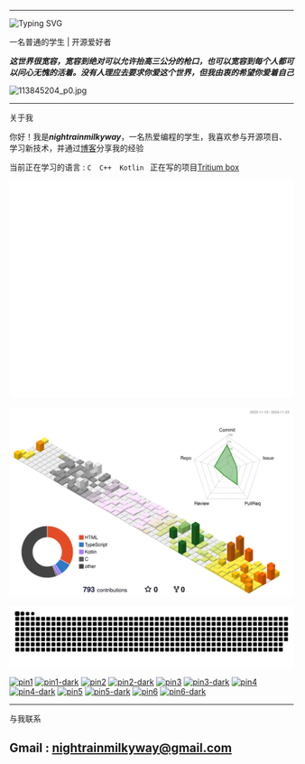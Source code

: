 
---
![Typing SVG](https://readme-typing-svg.demolab.com?font=Fira+Code&size=35&pause=1000&color=FCBFC7&center=%E5%81%87&vCenter=%E5%81%87&repeat=%E7%9C%9F&random=%E5%81%87&width=435&lines=NightRainMilkyWay)

一名普通的学生 | 开源爱好者

***这世界很宽容，宽容到绝对可以允许抬高三公分的枪口，也可以宽容到每个人都可以问心无愧的活着。没有人理应去要求你爱这个世界，但我由衷的希望你爱着自己***


![113845204_p0.jpg](https://img.nightrainmilkyway.cn/img/113845204_p0.jpg)

---

关于我

你好！我是***nightrainmilkyway***，一名热爱编程的学生，我喜欢参与开源项目、学习新技术，并通过[博客](https://nightrainmilkyway.cn/)分享我的经验

当前正在学习的语言 : `C  C++  Kotlin `
正在写的项目[Tritium box ](https://github.com/TimeBreeze/Tritium_box)

![Metrics](/github-metrics.svg)

![](./profile-3d-contrib/profile-season-animate.svg)

<picture>
  <source media="(prefers-color-scheme: dark)" srcset="https://raw.githubusercontent.com/NightRainMilkyWay/NightRainMilkyWay/output/github-contribution-grid-snake-dark.svg">
  <source media="(prefers-color-scheme: light)" srcset="https://raw.githubusercontent.com/NightRainMilkyWay/NightRainMilkyWay/output/github-contribution-grid-snake.svg">
  <img alt="github contribution grid snake animation" src="https://raw.githubusercontent.com/NightRainMilkyWay/NightRainMilkyWay/output/github-contribution-grid-snake.svg">
</picture>


 [![pin1     ][pin1-badge     ]][pin1-profile     ]
 [![pin1-dark][pin1-badge-dark]][pin1-profile-dark]
 [![pin2     ][pin2-badge     ]][pin2-profile     ]
 [![pin2-dark][pin2-badge-dark]][pin2-profile-dark]
 [![pin3     ][pin3-badge     ]][pin3-profile     ]
 [![pin3-dark][pin3-badge-dark]][pin3-profile-dark]
 [![pin4     ][pin4-badge     ]][pin4-profile     ]
 [![pin4-dark][pin4-badge-dark]][pin4-profile-dark]
 [![pin5     ][pin5-badge     ]][pin5-profile     ]
 [![pin5-dark][pin5-badge-dark]][pin5-profile-dark]
 [![pin6     ][pin6-badge     ]][pin6-profile     ]
 [![pin6-dark][pin6-badge-dark]][pin6-profile-dark]

 <!-- project status banner -->
[pin1-badge     ]: https://bemly.vercel.app/api/pin/?description_lines_count=3&username=Bemly&repo=luolita&theme=default#gh-light-mode-only
[pin1-badge-dark]: https://bemly.vercel.app/api/pin/?description_lines_count=3&username=Bemly&repo=luolita&theme=blueberry&hide_border=true#gh-dark-mode-only
[pin2-badge     ]: https://bemly.vercel.app/api/pin/?description_lines_count=3&username=Bemly&repo=kytris&theme=default#gh-light-mode-only
[pin2-badge-dark]: https://bemly.vercel.app/api/pin/?description_lines_count=3&username=Bemly&repo=kytris&theme=blueberry&hide_border=true#gh-dark-mode-only
[pin3-badge     ]: https://bemly.vercel.app/api/pin/?description_lines_count=3&username=Bemly&repo=china-steam-pricer&theme=default#gh-light-mode-only
[pin3-badge-dark]: https://bemly.vercel.app/api/pin/?description_lines_count=3&username=Bemly&repo=china-steam-pricer&theme=blueberry&hide_border=true#gh-dark-mode-only
[pin4-badge     ]: https://bemly.vercel.app/api/pin/?description_lines_count=3&username=Bemly&repo=javaverse-chat&theme=default#gh-light-mode-only
[pin4-badge-dark]: https://bemly.vercel.app/api/pin/?description_lines_count=3&username=Bemly&repo=javaverse-chat&theme=blueberry&hide_border=true#gh-dark-mode-only
[pin5-badge     ]: https://bemly.vercel.app/api/pin/?description_lines_count=3&username=Bemly&repo=Besh&theme=default#gh-light-mode-only
[pin5-badge-dark]: https://bemly.vercel.app/api/pin/?description_lines_count=3&username=Bemly&repo=Besh&theme=blueberry&hide_border=true#gh-dark-mode-only
[pin6-badge     ]: https://bemly.vercel.app/api/pin/?description_lines_count=3&username=Bemly&repo=voxel-vista-3dblog&theme=default#gh-light-mode-only
[pin6-badge-dark]: https://bemly.vercel.app/api/pin/?description_lines_count=3&username=Bemly&repo=voxel-vista-3dblog&theme=blueberry&hide_border=true#gh-dark-mode-only
[gst1-badge     ]: https://bemly.vercel.app/api/gist?description_lines_count=3&id=25b4391d1c34c5e3d1fbb238634570b2&theme=default#gh-light-mode-only
[gst1-badge-dark]: https://bemly.vercel.app/api/gist?description_lines_count=3&id=25b4391d1c34c5e3d1fbb238634570b2&theme=blueberry&hide_border=true#gh-dark-mode-only
[gst2-badge     ]: https://bemly.vercel.app/api/gist?description_lines_count=3&id=738da421edf8b8f78eccfd21fc4c1704&theme=default#gh-light-mode-only
[gst2-badge-dark]: https://bemly.vercel.app/api/gist?description_lines_count=3&id=738da421edf8b8f78eccfd21fc4c1704&theme=blueberry&hide_border=true#gh-dark-mode-only

<!-- project link banner -->
[pin1-profile     ]: https://github.com/Bemly/luolita#gh-light-mode-only
[pin1-profile-dark]: https://github.com/Bemly/luolita#gh-dark-mode-only
[pin2-profile     ]: https://github.com/Bemly/kytris#gh-light-mode-only
[pin2-profile-dark]: https://github.com/Bemly/kytris#gh-dark-mode-only
[pin3-profile     ]: https://github.com/Bemly/china-steam-pricer#gh-light-mode-only
[pin3-profile-dark]: https://github.com/Bemly/china-steam-pricer#gh-dark-mode-only
[pin4-profile     ]: https://github.com/Bemly/javaverse-chat#gh-light-mode-only
[pin4-profile-dark]: https://github.com/Bemly/javaverse-chat#gh-dark-mode-only
[pin5-profile     ]: https://github.com/Bemly/Besh#gh-light-mode-only
[pin5-profile-dark]: https://github.com/Bemly/Besh#gh-dark-mode-only
[pin6-profile     ]: https://github.com/Bemly/voxel-vista-3dblog#gh-light-mode-only
[pin6-profile-dark]: https://github.com/Bemly/voxel-vista-3dblog#gh-dark-mode-only
[gst1-profile     ]: https://gist.github.com/Bemly/25b4391d1c34c5e3d1fbb238634570b2#gh-light-mode-only
[gst1-profile-dark]: https://gist.github.com/Bemly/25b4391d1c34c5e3d1fbb238634570b2#gh-dark-mode-only
[gst2-profile     ]: https://gist.github.com/Bemly/738da421edf8b8f78eccfd21fc4c1704#gh-light-mode-only
[gst2-profile-dark]: https://gist.github.com/Bemly/738da421edf8b8f78eccfd21fc4c1704#gh-dark-mode-only

---

与我联系

Gmail : nightrainmilkyway@gmail.com
---

<!---
NightRainMilkyWay/NightRainMilkyWay is a ✨ special ✨ repository because its `README.md` (this file) appears on your GitHub profile.
You can click the Preview link to take a look at your changes.
--->
